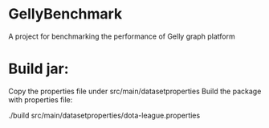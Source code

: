 # GellyBenchmark
A project for benchmarking the performance of Gelly graph platform

# Build jar:
Copy the properties file under src/main/datasetproperties
Build the package with properties file:

./build src/main/datasetproperties/dota-league.properties

